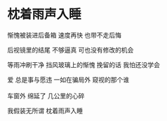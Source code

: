 # 枕着雨声入睡

惭愧被装进后备箱 速度再快 也带不走后悔

后视镜里的结尾 不够逼真 可也没有修改的机会

等雨冲刷干净 挡风玻璃上的惭愧 挽留的话 我怕还没学会

爱 总是事与愿违 一如在骗局外 窥视的那个谁
<br>
<br>
车窗外 绵延了 几公里的心碎

我假装无所谓 枕着雨声入睡
